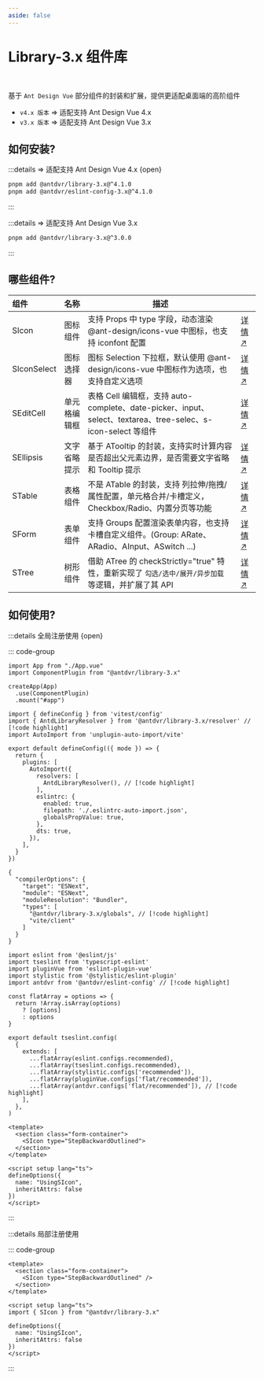 ```yaml
---
aside: false
---
```


# Library-3.x 组件库

<br/>

基于 `Ant Design Vue` 部分组件的封装和扩展，提供更适配桌面端的高阶组件

- `v4.x 版本` => 适配支持 Ant Design Vue 4.x
- `v3.x 版本` => 适配支持 Ant Design Vue 3.x

## 如何安装?

:::details => 适配支持 Ant Design Vue 4.x {open}

```bash
pnpm add @antdvr/library-3.x@^4.1.0
pnpm add @antdvr/eslint-config-3.x@^4.1.0

```

:::

:::details => 适配支持 Ant Design Vue 3.x

```bash
pnpm add @antdvr/library-3.x@^3.0.0

```

:::

## 哪些组件?

| 组件        | 名称         | 描述                                                                                                         |                                |
| :---------- | :----------- | ------------------------------------------------------------------------------------------------------------ | :----------------------------- |
| SIcon       | 图标组件     | 支持 Props 中 type 字段，动态渲染 @ant-design/icons-vue 中图标，也支持 iconfont 配置                         | [详情 ↗](/library/icon)        |
| SIconSelect | 图标选择器   | 图标 Selection 下拉框，默认使用 @ant-design/icons-vue 中图标作为选项，也支持自定义选项                       | [详情 ↗](/library/icon_select) |
| SEditCell   | 单元格编辑框 | 表格 Cell 编辑框，支持 auto-complete、date-picker、input、select、textarea、tree-selec、s-icon-select 等组件 | [详情 ↗](/library/edit_cell)   |
| SEllipsis   | 文字省略提示 | 基于 ATooltip 的封装，支持实时计算内容是否超出父元素边界，是否需要文字省略和 Tooltip 提示                    | [详情 ↗](/library/ellipsis)    |
| STable      | 表格组件     | 不是 ATable 的封装，支持 列拉伸/拖拽/属性配置，单元格合并/卡槽定义，Checkbox/Radio、内置分页等功能           | [详情 ↗](/library/table)       |
| SForm       | 表单组件     | 支持 Groups 配置渲染表单内容，也支持卡槽自定义组件。(Group: ARate、ARadio、AInput、ASwitch ...)              | [详情 ↗](/library/form)        |
| STree       | 树形组件     | 借助 ATree 的 checkStrictly="true" 特性，重新实现了 `勾选/选中/展开/异步加载` 等逻辑，并扩展了其 API         | [详情 ↗](/library/tree)        |

## 如何使用?

:::details 全局注册使用 {open}

::: code-group

```typescript:line-numbers [1. 全局注册]
import App from "./App.vue"
import ComponentPlugin from "@antdvr/library-3.x"

createApp(App)
  .use(ComponentPlugin)
  .mount("#app")
```

```typescript:line-numbers [2. Vite配置]
import { defineConfig } from 'vitest/config'
import { AntdLibraryResolver } from '@antdvr/library-3.x/resolver' // [!code highlight]
import AutoImport from 'unplugin-auto-import/vite'

export default defineConfig(({ mode }) => {
  return {
    plugins: [
      AutoImport({
        resolvers: [
          AntdLibraryResolver(), // [!code highlight]
        ],
        eslintrc: {
          enabled: true,
          filepath: './.eslintrc-auto-import.json',
          globalsPropValue: true,
        },
        dts: true,
      }),
    ],
  }
})
```

```typescript:line-numbers [3. TS配置]
{
  "compilerOptions": {
    "target": "ESNext",
    "module": "ESNext",
    "moduleResolution": "Bundler",
    "types": [
      "@antdvr/library-3.x/globals", // [!code highlight]
      "vite/client"
    ]
  }
}
```

```typescript:line-numbers [4. ESLint配置]
import eslint from '@eslint/js'
import tseslint from 'typescript-eslint'
import pluginVue from 'eslint-plugin-vue'
import stylistic from '@stylistic/eslint-plugin'
import antdvr from '@antdvr/eslint-config' // [!code highlight]

const flatArray = options => {
  return !Array.isArray(options)
    ? [options]
    : options
}

export default tseslint.config(
  {
    extends: [
      ...flatArray(eslint.configs.recommended),
      ...flatArray(tseslint.configs.recommended),
      ...flatArray(stylistic.configs['recommended']),
      ...flatArray(pluginVue.configs['flat/recommended']),
      ...flatArray(antdvr.configs['flat/recommended']), // [!code highlight]
    ],
  },
)
```

```vue:line-numbers [5. SIcon 组件 (范例)]
<template>
  <section class="form-container">
    <SIcon type="StepBackwardOutlined">
  </section>
</template>

<script setup lang="ts">
defineOptions({
  name: "UsingSIcon",
  inheritAttrs: false
})
</script>
```

:::

:::details 局部注册使用

::: code-group

```vue:line-numbers [SIcon 组件 (范例)]
<template>
  <section class="form-container">
    <SIcon type="StepBackwardOutlined" />
  </section>
</template>

<script setup lang="ts">
import { SIcon } from "@antdvr/library-3.x"

defineOptions({
  name: "UsingSIcon",
  inheritAttrs: false
})
</script>
```

:::

